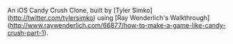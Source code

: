 An iOS Candy Crush Clone, built by [Tyler Simko] (http://twitter.com/tylersimko) using [Ray Wenderlich's Walkthrough] (http://www.raywenderlich.com/66877/how-to-make-a-game-like-candy-crush-part-1).